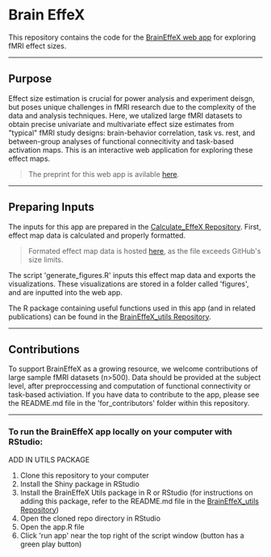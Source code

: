 # Brain EffeX
This repository contains the code for the [BrainEffeX web app](https://neuroprismlab.shinyapps.io/BrainEffeX/) for exploring fMRI effect sizes. 

---
## Purpose
Effect size estimation is crucial for power analysis and experiment deisgn, but poses unique challenges in fMRI research due to the complexity of the data and analysis techniques. Here, we utalized large fMRI datasets to obtain precise univariate and multivariate effect size estimates from "typical" fMRI study designs: brain-behavior correlation, task vs. rest, and between-group analyses of functional connecitivity and task-based activation maps. This is an interactive web application for exploring these effect maps. 
> The preprint for this web app is avilable [here](https://osf.io/preprints/osf/kryn4_v1).
---

## Preparing Inputs
The inputs for this app are prepared in the [Calculate_EffeX Repository](https://github.com/neuroprismlab/calculate_effeX). First, effect map data is calculated and properly formatted. 
> Formated effect map data is hosted [here](https://osf.io/cwnjd/files/osfstorage), as the file exceeds GitHub's size limits.

The script 'generate_figures.R' inputs this effect map data and exports the visualizations. These visualizations are stored in a folder called 'figures', and are inputted into the web app. 

The R package containing useful functions used in this app (and in related publications) can be found in the [BrainEffeX_utils Repository](https://github.com/neuroprismlab/BrainEffeX_utils).

---
## Contributions
To support BrainEffeX as a growing resource, we welcome contributions of large sample fMRI datasets (n>500). Data should be provided at the subject level, after preproccessing and computation of functional connectivity or task-based activiation. 
If you have data to contribute to the app, please see the README.md file in the 'for_contributors' folder within this repository. 

---
### To run the BrainEffeX app locally on your computer with RStudio:
ADD IN UTILS PACKAGE
1. Clone this repository to your computer
2. Install the Shiny package in RStudio
3. Install the BrainEffeX Utils package in R or RStudio (for instructions on adding this package, refer to the README.md file in the [BrainEffeX_utils Repository](https://github.com/neuroprismlab/BrainEffeX_utils))
4. Open the cloned repo directory in RStudio
5. Open the app.R file
6. Click 'run app' near the top right of the script window (button has a green play button)
